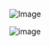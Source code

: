 ![Image](https://github.com/user-attachments/assets/f7e2c239-3b07-4baa-825e-b61df9112dc8)

![image](https://i.ibb.co/t6HLqF9/Untitled60-20250320215512.png)
